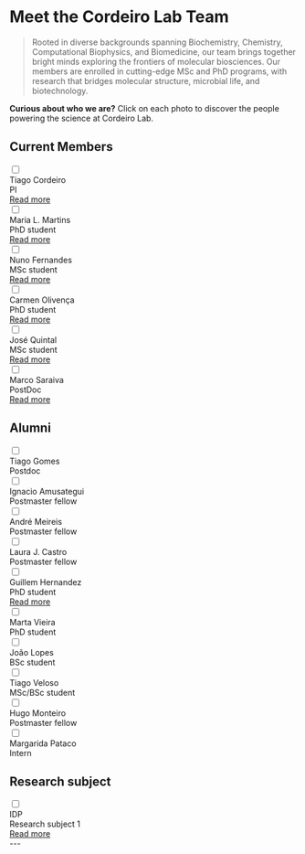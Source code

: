 # Meet the Cordeiro Lab Team

>Rooted in diverse backgrounds spanning Biochemistry, Chemistry, Computational Biophysics, and Biomedicine, our team brings together bright minds exploring the frontiers of molecular biosciences. Our members are enrolled in cutting-edge MSc and PhD programs, with research that bridges molecular structure, microbial life, and biotechnology.

**Curious about who we are?** Click on each photo to discover the people powering the science at Cordeiro Lab.

## Current Members
<div class="team-grid">

<label class="flip-card">
  <input type="checkbox" />
  <div class="flip-card-inner">
    <div class="flip-card-front" style="background-image: url('/assets/images/team/cordeiro.jpg');"></div>
    <div class="flip-card-back">
      <div class="name">Tiago Cordeiro</div>
      <div>PI</div>
      <a href="/team/tiago-cordeiro.html" target="_blank" class="btn">Read more</a>
    </div>
  </div>
</label>

<label class="flip-card">
  <input type="checkbox" />
  <div class="flip-card-inner">
    <div class="flip-card-front" style="background-image: url('/assets/images/team/maria.jpg');"></div>
    <div class="flip-card-back">
      <div class="name">Maria L. Martins</div>
      <div>PhD student</div>
      <a href="/team/maria-martins.html" target="_blank" class="btn">Read more</a>
    </div>
  </div>
</label>

<label class="flip-card">
  <input type="checkbox" />
  <div class="flip-card-inner">
    <div class="flip-card-front" style="background-image: url('/assets/images/team/nuno.jpg');"></div>
    <div class="flip-card-back">
      <div class="name">Nuno Fernandes</div>
      <div>MSc student</div>
      <a href="/team/nuno-fernandes.html" target="_blank" class="btn">Read more</a>
    </div>
  </div>
</label>

<label class="flip-card">
  <input type="checkbox" />
  <div class="flip-card-inner">
    <div class="flip-card-front" style="background-image: url('/assets/images/team/carmen.jpg');"></div>
    <div class="flip-card-back">
      <div class="name">Carmen Olivença</div>
      <div>PhD student</div>
      <a href="/team/carmen.html" target="_blank" class="btn">Read more</a>
    </div>
  </div>
</label>

<label class="flip-card">
  <input type="checkbox" />
  <div class="flip-card-inner">
    <div class="flip-card-front" style="background-image: url('/assets/images/team/jose.jpg');"></div>
    <div class="flip-card-back">
      <div class="name">José Quintal</div>
      <div>MSc student</div>
      <a href="/team/jose-quintal.html" target="_blank" class="btn">Read more</a>
    </div>
  </div>
</label>

<label class="flip-card">
  <input type="checkbox" />
  <div class="flip-card-inner">
    <div class="flip-card-front" style="background-image: url('/assets/images/team/marco.jpg');"></div>
    <div class="flip-card-back">
      <div class="name">Marco Saraiva</div>
      <div>PostDoc </div>
      <a href="/team/marco-saraiva.html" target="_blank" class="btn">Read more</a>
    </div>
  </div>
</label>

</div>

## Alumni
<div class="team-grid">

<label class="flip-card">
  <input type="checkbox" />
  <div class="flip-card-inner">
    <div class="flip-card-front" style="background-image: url('/assets/images/team/gomes.jpg');"></div>
    <div class="flip-card-back">
      <div class="name">Tiago Gomes</div>
      <div>Postdoc</div>
    </div>
  </div>
</label>

<label class="flip-card">
  <input type="checkbox" />
  <div class="flip-card-inner">
    <div class="flip-card-front" style="background-image: url('/assets/images/team/nacho.jpg');"></div>
    <div class="flip-card-back">
      <div class="name">Ignacio Amusategui</div>
      <div>Postmaster fellow</div>
    </div>
  </div>
</label>

<label class="flip-card">
  <input type="checkbox" />
  <div class="flip-card-inner">
    <div class="flip-card-front" style="background-image: url('/assets/images/team/andre.jpg');"></div>
    <div class="flip-card-back">
      <div class="name">André Meireis</div>
      <div>Postmaster fellow</div>
    </div>
  </div>
</label>

<label class="flip-card">
  <input type="checkbox" />
  <div class="flip-card-inner">
    <div class="flip-card-front" style="background-image: url('/assets/images/team/laura.jpg');"></div>
    <div class="flip-card-back">
      <div class="name">Laura J. Castro</div>
      <div>Postmaster fellow</div>
    </div>
  </div>
</label>

<label class="flip-card">
  <input type="checkbox" />
  <div class="flip-card-inner">
    <div class="flip-card-front" style="background-image: url('/assets/images/team/guillem.jpg');"></div>
    <div class="flip-card-back">
      <div class="name">Guillem Hernandez</div>
      <div>PhD student</div>
      <a href="/team/guillem-hernandez.html" target="_blank" class="btn">Read more</a>
    </div>
  </div>
</label>

<label class="flip-card">
  <input type="checkbox" />
  <div class="flip-card-inner">
    <div class="flip-card-front" style="background-image: url('/assets/images/team/marta.jpg');"></div>
    <div class="flip-card-back">
      <div class="name">Marta Vieira</div>
      <div>PhD student</div>
    </div>
  </div>
</label>

<label class="flip-card">
  <input type="checkbox" />
  <div class="flip-card-inner">
    <div class="flip-card-front" style="background-image: url('/assets/images/team/joao.jpg');"></div>
    <div class="flip-card-back">
      <div class="name">João Lopes</div>
      <div>BSc student</div>
    </div>
  </div>
</label>

<label class="flip-card">
  <input type="checkbox" />
  <div class="flip-card-inner">
    <div class="flip-card-front" style="background-image: url('/assets/images/team/tiagov.jpg');"></div>
    <div class="flip-card-back">
      <div class="name">Tiago Veloso</div>
      <div>MSc/BSc student</div>
    </div>
  </div>
</label>

<label class="flip-card">
  <input type="checkbox" />
  <div class="flip-card-inner">
    <div class="flip-card-front" style="background-image: url('/assets/images/team/hugo.jpg');"></div>
    <div class="flip-card-back">
      <div class="name">Hugo Monteiro</div>
      <div>Postmaster fellow</div>
    </div>
  </div>
</label>

<label class="flip-card">
  <input type="checkbox" />
  <div class="flip-card-inner">
    <div class="flip-card-front" style="background-image: url('/assets/images/team/margarida.jpg');"></div>
    <div class="flip-card-back">
      <div class="name">Margarida Pataco</div>
      <div>Intern</div>
    </div>
  </div>
</label>

</div>

## Research subject
<div class="team-grid">
  
<label class="flip-card">
  <input type="checkbox" />
  <div class="flip-card-inner">
    <div class="flip-card-front" style="background-image: url('/assets/images/IDP.png');"></div>
    <div class="flip-card-back">
      <div class="name">IDP</div>
      <div>Research subject 1</div>
      <a href="/team/idp.html" target="_blank" class="btn">Read more</a>
    </div>
  </div>
</label>

</div>
---
